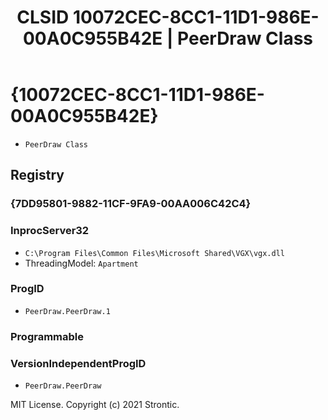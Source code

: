 ﻿---
title: "CLSID 10072CEC-8CC1-11D1-986E-00A0C955B42E | PeerDraw Class"
excerpt: What is COM-Object CLSID 10072CEC-8CC1-11D1-986E-00A0C955B42E?
---

# {10072CEC-8CC1-11D1-986E-00A0C955B42E}

* `PeerDraw Class`

## Registry


### {7DD95801-9882-11CF-9FA9-00AA006C42C4}


### InprocServer32

* `C:\Program Files\Common Files\Microsoft Shared\VGX\vgx.dll`
* ThreadingModel: `Apartment`

### ProgID

* `PeerDraw.PeerDraw.1`

### Programmable


### VersionIndependentProgID

* `PeerDraw.PeerDraw`

MIT License. Copyright (c) 2021 Strontic.


